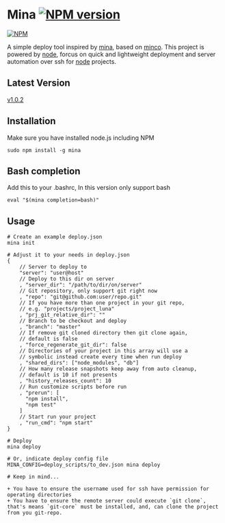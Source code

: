 # Mina [![NPM version](https://badge.fury.io/js/mina.png)](http://badge.fury.io/js/mina)

[![NPM](https://nodei.co/npm/mina.png?downloads=true)](https://nodei.co/npm/mina/)

A simple deploy tool inspired by [mina](http://nadarei.co/mina), based on [minco](https://github.com/dsmatter/minco). This project is powered by [node](http://nodejs.org), forcus on quick and lightweight deployment and server automation over ssh for [node](http://nodejs.org) projects.

## Latest Version
[v1.0.2](https://npmjs.org/package/mina)

## Installation
Make sure you have installed node.js including NPM

    sudo npm install -g mina

## Bash completion
Add this to your .bashrc, In this version only support bash

    eval "$(mina completion=bash)"

## Usage
    # Create an example deploy.json
    mina init

    # Adjust it to your needs in deploy.json
    {
        // Server to deploy to
        "server": "user@host"
        // Deploy to this dir on server
        , "server_dir": "/path/to/dir/on/server"
        // Git repository, only support git right now
        , "repo": "git@github.com:user/repo.git"
        // If you have more than one project in your git repo,
        // e.g. "projects/project_luna"
        , "prj_git_relative_dir": ""
        // Branch to be checkout and deploy
        , "branch": "master"
        // If remove git cloned directory then git clone again,
        // default is false
        , "force_regenerate_git_dir": false
        // Directories of your project in this array will use a
        // symbolic instead create every time when run deploy
        , "shared_dirs": ["node_modules", "db"]
        // How many release snapshots keep away from auto cleanup,
        // default is 10 if not presents
        , "history_releases_count": 10
        // Run customize scripts before run
        , "prerun": [
          "npm install",
          "npm test"
        ]
        // Start run your project
        , "run_cmd": "npm start"
    }

    # Deploy
    mina deploy

    # Or, indicate deploy config file
    MINA_CONFIG=deploy_scripts/to_dev.json mina deploy
    
    # Keep in mind...
    
    + You have to ensure the username used for ssh have permission for operating directories
    + You have to ensure the remote server could execute `git clone`, that's means `git-core` must be installed, and, can clone the project from you git-repo.
